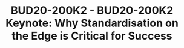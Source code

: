 ---
categories:
- bud20
description: The cloud and data centre industry is extremely standardised. You can
  buy any commercial off the shelf server and expect your choice of operating system
  or variant of Linux to just work. Why isn't this the case for so many of the device
  edge and IoT devices? We need the same SBSA/SBBR standards and numerous others for
  provisioning and device management to ensure real success on the device edge in
  deployment, life cycle management and security or else we will fail!
image:
  featured: 'true'
  path: https://static.linaro.org/connect/bud20/images/BUD20-200K2.png
session_id: BUD20-200K2
session_speakers:
- speaker_bio: Peter is the lead architect for Linux IoT platforms at Red Hat. He's
    be at Red Hat over five years and done a number of roles, he's been an Open Source
    user and contributor since the mid 1990s, and has wide experience in IT from SME,
    large Telco/hosting providers and quite a bit in between. He's been working on
    IoT for a number of years, with specific interest in agriculture due to growing
    up on a farm in country Australia.
  speaker_company: Red Hat
  speaker_image: http://avatars.sched.co/7/97/1592219/avatar.jpg.320x320px.jpg?ca5
  speaker_name: Peter Robinson
  speaker_position: Principal IoT Architect
  speaker_role: attendee, speaker
session_track: Keynote
tag: session
tags: Keynote
title: 'BUD20-200K2 - BUD20-200K2 Keynote: Why Standardisation on the Edge is Critical
  for Success'
---